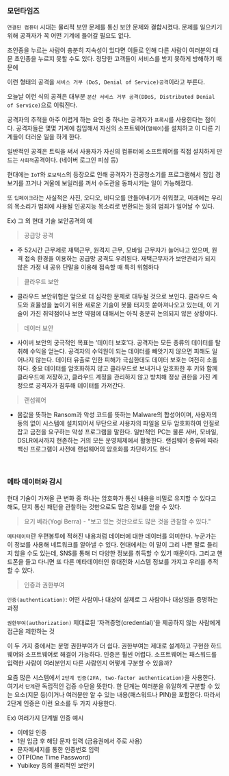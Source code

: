 ### 모던타임즈
`연결된 컴퓨터` 시대는 물리적 보안 문제를 통신 보안 문제와 결합시켰다. 문제를 일으키기 위해 공격자가 꼭 어떤 기계에 들어갈 필요도 없다.

초인종을 누르는 사람이 충분히 지속성이 있다면 이들로 인해 다른 사람이 여러분의 대문 초인종을 누르지 못할 수도 있다. 정당한 고객들이 서비스를 받지 못하게 방해하기 때문에

이런 형태의 공격을 `서비스 거부 (DoS, Denial of Service)공격`이라고 부른다.

오늘날 이런 식의 공격은 대부분 `분산 서비스 거부 공격(DDoS, Distributed Denial of Service)`으로 이뤄진다.

공격자의 추적을 아주 어렵게 하는 요인 중 하나는 공격자가 `프록시`를 사용한다는 점이다. 공격자들은 몇몇 기계에 침입해서 자신의 소프트웨어(`멀웨어`)를 설치하고 이 다른 기계들이 더러운 일을 하게 한다.

일반적인 공격은 트릭을 써서 사용자가 자신의 컴퓨터에 소프트웨어를 직접 설치하게 만드는 `사회적`공격이다. (네이버 로그인 피싱 등)

현대에는 `IoT`와 `로보틱스`의 등장으로 인해 공격자가 진공청소기를 프로그램해서 침입 경보기를 끄거나 겨울에 보일러를 꺼서 수도관을 동파시키는 일이 가능해졌다.

또 `딥페이크`라는 사실적은 사진, 오디오, 비디오를 만들어내기가 쉬워졌고, 미래에는 우리의 목소리가 범죄에 사용될 인공지능 목소리로 변환되는 등의 범죄가 일어날 수 있다.

Ex) 그 외 현대 기술 보안공격의 예

> 공급망 공격

- 주 52시간 근무제로 재택근무, 원격지 근무, 모바일 근무자가 늘어나고 있으며, 원격 접속 환경을 이용하는 공급망 공격도 우려된다. 재택근무자가 보안관리가 되지 않은 가정 내 공유 단말을 이용해 접속할 때 특히 위험하다

> 클라우드 보안

- 클라우드 보안위협은 앞으로 더 심각한 문제로 대두될 것으로 보인다. 클라우드 속도와 효율성을 높이기 위한 새로운 기술이 봇물 터지듯 쏟아져나오고 있는데, 이 기술이 가진 취약점이나 보안 약점에 대해서는 아직 충분히 논의되지 않은 상황이다.

> 데이터 보안

- 사이버 보안의 궁극적인 목표는 ‘데이터 보호’다. 공격자는 모든 종류의 데이터를 탈취해 수익을 얻는다. 공격자의 수익원이 되는 데이터를 빼앗기지 않으면 피해도 일어나지 않는다. 데이터 유출로 인한 피해가 극심한데도 데이터 보호는 여전히 소홀하다. 중요 데이터를 암호화하지 않고 클라우드로 보내거나 암호화한 후 키와 함께 클라우드에 저장하고, 클라우드 계정을 관리하지 않고 방치해 정상 권한을 가진 계정으로 공격자가 침투해 데이터를 가져간다.

> 랜섬웨어

- 몸값을 뜻하는 Ransom과 악성 코드를 뜻하는 Malware의 합성어이며, 사용자의 동의 없이 시스템에 설치되어서 무단으로 사용자의 파일을 모두 암호화하여 인질로 잡고 금전을 요구하는 악성 프로그램을 말한다. 일반적인 PC는 물론 서버, 모바일, DSLR에서까지 현존하는 거의 모든 운영체제에서 활동한다. 랜섬웨어 종류에 따라 백신 프로그램이 사전에 랜섬웨어의 암호화를 차단하기도 한다

<br>

### 메타 데이터와 감시

현대 기술이 가져올 큰 변화 중 하나는 암호화가 통신 내용을 비밀로 유지할 수 있다고 해도, 단지 통신 패턴을 관찰하는 것만으로도 많은 정보를 얻을 수 있다.

> 요기 베라(Yogi Berra) - "보고 있는 것만으로도 많은 것을 관찰할 수 있다."

`메타데이터`란 우편봉투에 적혀진 내용처럼 데이터에 대한 데이터를 의미한다. 누군가는 이 정보를 사용해 네트워크를 알아낼 수 있다. 현대에서는 이 말이 그리 나쁜 말로 들리지 않을 수도 있는데, SNS를 통해 더 다양한 정보를 취득할 수 있기 때문이다. 그리고 핸드폰을 들고 다니면 또 다른 메타데이터인 휴대전화 시스템 정보를 가지고 우리를 추적할 수 있다.

> 인증과 권한부여

`인증(authentication)`: 어떤 사람이나 대상이 실제로 그 사람이나 대상임을 증명하는 과정

`권한부여(authorization)` 제대로된 '자격증명(credential)'을 제공하지 않는 사람에게 접근을 제한하는 것

이 두 가지 중에서는 분명 권한부여가 더 쉽다. 권한부여는 제대로 설계하고 구현한 하드웨어와 소프트웨어로 해결이 가능하다. 인증은 훨씬 어렵다. 소프트웨어는 패스워드를 입력한 사람이 여러분인지 다른 사람인지 어떻게 구분할 수 있을까?

요즘 많은 시스템에서 `2단계 인증(2FA, two-factor authentication)`을 사용한다. 여기서 `단계`란 독립적인 검증 수단을 뜻한다. 한 단계는 여러분을 유일하게 구분할 수 있는 요소(지문 등)이거나 여러분만 알 수 있는 내용(패스워드나 PIN)을 포함한다. 따라서 2단계 인증은 이런 요소를 두 가지 사용한다.

Ex) 여러가지 단계별 인증 예시

- 이메일 인증
- 1원 입금 후 해당 문자 입력 (금융권에서 주로 사용)
- 문자메세지를 통한 인증번호 입력
- OTP(One Time Password)
- Yubikey 등의 물리적인 보안키